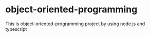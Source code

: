 # object-oriented-programming
This is object-oriented-programming project by using node.js and typescript
